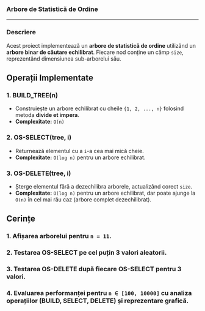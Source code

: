 ### Arbore de Statistică de Ordine
----
### Descriere
Acest proiect implementează un **arbore de statistică de ordine** utilizând un **arbore binar de căutare echilibrat**. Fiecare nod conține un câmp `size`, reprezentând dimensiunea sub-arborelui său.

## Operații Implementate

### 1. BUILD_TREE(n)
- Construiește un arbore echilibrat cu cheile `{1, 2, ..., n}` folosind metoda **divide et impera**.
- **Complexitate:** `O(n)`

### 2. OS-SELECT(tree, i)
- Returnează elementul cu a `i`-a cea mai mică cheie.
- **Complexitate:** `O(log n)` pentru un arbore echilibrat.

### 3. OS-DELETE(tree, i)
- Șterge elementul fără a dezechilibra arborele, actualizând corect `size`.
- **Complexitate:** `O(log n)` pentru un arbore echilibrat, dar poate ajunge la `O(n)` în cel mai rău caz (arbore complet dezechilibrat).

## Cerințe
### 1. Afișarea arborelui pentru `n = 11`.
### 2. Testarea **OS-SELECT** pe cel puțin 3 valori aleatorii.
### 3. Testarea **OS-DELETE** după fiecare **OS-SELECT** pentru 3 valori.
### 4. Evaluarea performanței pentru `n ∈ [100, 10000]` cu analiza operațiilor (BUILD, SELECT, DELETE) și reprezentare grafică.
